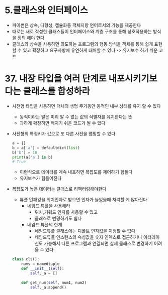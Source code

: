 # 5.클래스와 인터페이스
- 파이썬은 상속, 다형성, 캡슐화등 객체지향 언어로서의 기능을 제공한다
- 때로는 새로 작성한 클래스들이 인터페이스와 계층 구조를 통해 상호작용하는 방식을 정의 해야 한다
- 클래스와 상속을 사용하면 의도하는 프로그램의 행동 방식을 객체를 통해 쉽게 표현할 수 있고 확장하고 요구사항에 유연하게 대처할 수 있다
-> 유지보수 하기 쉬운 코드

# 37. 내장 타입을 여러 단계로 내포시키기보다는 클래스를 합성하라

- 사전형 타입을 사용하면 객체의 생명 주기동안 동적인 내부 상태를 유지 할 수 있다
    - 동적이라는 말은 미리 알 수 없는 값의 식별자를 유지한다는 뜻
    - 과하게 확장하면 깨지기 쉬운 코드가 될 수 있다

- 사전형의 특정키가 값으로 또 다른 사전을 맵핑할 수 있다
    ```py
    a = {}
    b = a['a'] = defaultdict(list)
    b['b'] = 10
    print(a['a'] is b)
    # True
    ```
    - 이런식으로 데이터를 계속 내포하면 복잡도를 제어하기 힘들다
    - 유지보수가 힘들어진다

- 복잡도가 높은 데이터는 클래스로 리팩터링해야한다
    - 튜플 언패킹을 위치인자로 받으면 인자가 늘었을때 처리할 게 많아진다
        - 네임드 튜플을 사용해라
            - 위치,키워드 인자를 사용할 수 있고
            - 클래스로 변경하기도 쉽다
        - 네임드 튜플의 한계
            - 네임드튜플 클래스에는 디폴트 인자값을 지정할 수 없다
            - 네임드튜플 인스턴스의 속성값을 숫자 인덱스로 접근하거나 이터레이션도 가능해서 다른 프로그램과 연결되면 실제 클래스로 변경하기 어려울 수 있다
    ```py
    class cls():
        nums = namedtuple
        def __init__(self):
            self._a = []
        
        def get_num(self, num1, num2)
            self._a.append()
        

    ```